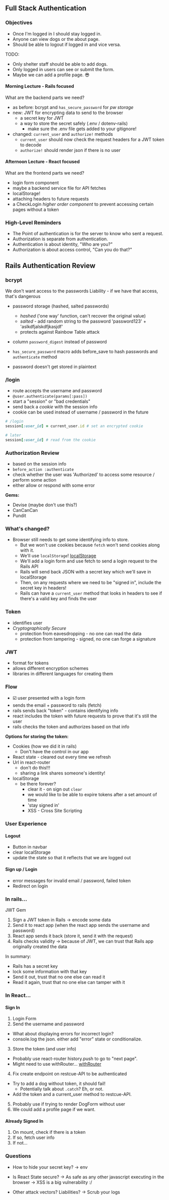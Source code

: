 ## Full Stack Authentication

### Objectives

* Once I'm logged in I should stay logged in.
* Anyone can view dogs or the about page.
* Should be able to logout if logged in and vice versa.

TODO:
* Only shelter staff should be able to add dogs.
* Only logged in users can see or submit the form.
* Maybe we can add a profile page. 😎

#### Morning Lecture - Rails focused

What are the backend parts we need?
  * as before: bcrypt and `has_secure_password` for _pw storage_
  * new: JWT for encrypting data to send to the browser
    * a secret key for JWT
    * a way to store the secret safely (.env / dotenv-rails)
      * make sure the .env file gets added to your gitignore!
  * changed: `current_user` and `authorize!` methods
    * `current_user` should now check the request headers
      for a JWT token to decode
    * `authorize!` should render json if there is no user

#### Afternoon Lecture - React focused

What are the frontend parts we need?
  * login form component
  * maybe a backend service file for API fetches
  * localStorage!
  * attaching headers to future requests
  * a CheckLogin _higher order component_ to prevent
    accessing certain pages without a token

### High-Level Reminders

* The Point of authentication is for the server to know who sent a request.
* Authorization is separate from authentication.
* Authentication is about identity, "Who are you?"
* Authorization is about access control, "Can you do that?"

## Rails Authentication Review

### bcrypt

We don't want access to the passwords
Liability - if we have that access, that's dangerous

- password storage (hashed, salted passwords)
  - _hashed_ ('one way' function, can't recover the original value)
  - _salted_ - add random string to the password 'password123' + 'aslkdfjalskdfjkasjdf'
  - protects against Rainbow Table attack

- column `password_digest` instead of password
- `has_secure_password` macro adds before_save to hash passwords and `authenticate` method
- password doesn't get stored in plaintext

### /login

- route accepts the username and password
- `@user.authenticate(params[:pass])`
- start a "session" or "bad credentials"
- send back a _cookie_ with the session info
- cookie can be used instead of username / password in the future

```ruby
# /login
session[:user_id] = current_user.id # set an encrypted cookie

# later
session[:user_id] # read from the cookie
```

### Authorization Review

- based on the session info
- `before_action :authenticate`
- check whether the user was 'Authorized' to access some resource / perform some action
- either allow or respond with some error

**Gems:**
- Devise (maybe don't use this?)
- CanCanCan
- Pundit

### What's changed?

* Browser still needs to get some identifying info to store.
  * But we won't use cookies because `fetch` won't send cookies along with it.
  * We'll use `localStorage`! [localStorage][local-storage]
  * We'll add a login form and use fetch to send a login request to the Rails API
  * Rails will send back JSON with a secret key which we'll save in localStorage
  * Then, on any requests where we need to be "signed in", include the secret key in headers!
  * Rails can have a `current_user` method that looks in headers to see if there's a valid key and finds the user

[local-storage]: https://developer.mozilla.org/en-US/docs/Web/API/Window/localStorage

### Token
- identifies user
- _Cryptographically Secure_
  - protection from eavesdropping - no one can read the data
  - protection from tampering - signed, no one can forge a signature

### JWT
- format for tokens
- allows different encryption schemes
- libraries in different languages for creating them

### Flow
- ☑️ user presented with a login form
- sends the email + password to rails (fetch)
- rails sends back "token" - contains identifying info
- react includes the token with future requests to prove that it's still the user
- rails checks the token and authorizes based on that info

**Options for storing the token:**
  - Cookies (how we did it in rails)
    - Don't have the control in our app
  - React state - cleared out every time we refresh
  - Url in react-router
    - don't do this!!!
    - sharing a link shares someone's identity!
  - localStorage
    - be there forever?
      - clear it - on sign out `clear`
      - we would like to be able to expire tokens after a set amount of time
      - 'stay signed in'
      - XSS - Cross Site Scripting

### User Experience

#### Logout
- Button in navbar
- clear localStorage
- update the state so that it reflects that we are logged out

#### Sign up / Login
- error messages for invalid email / password, failed token
- Redirect on login

### In rails...
JWT Gem
1. Sign a JWT token in Rails
  -> encode some data
2. Send it to react app (when the react app sends the username and password)
3. React app sends it back (store it, send it with the request)
4. Rails checks validity
-> because of JWT, we can trust that Rails app originally created the data

In summary:
- Rails has a secret key
- lock some information with that key
- Send it out, trust that no one else can read it
- Read it again, trust that no one else can tamper with it

### In React...

#### Sign In
1. Login Form
2. Send the username and password
  * What about displaying errors for incorrect login?
  * console.log the json. either add "error" state or conditionalize.
3. Store the token (and user info)
  * Probably use react-router history.push to go to "next page".
  * Might need to use withRouter... [withRouter](https://github.com/ReactTraining/react-router/blob/master/packages/react-router/docs/api/withRouter.md)
4. Fix create endpoint on restcue-API to be authenticated
  * Try to add a dog without token, it should fail!
    * Potentially talk about `.catch`? Eh, or not.
  * Add the token and a current_user method to restcue-API.
5. Probably use <Redirect> if trying to render DogForm without user
6. We could add a profile page if we want.

#### Already Signed In
1. On mount, check if there is a token
2. If so, fetch user info
3. If not...

### Questions
- How to hide your secret key?
-> env

- Is React State secure?
-> As safe as any other javascript executing in the browser
-> XSS is a big vulnerability :/

- Other attack vectors? Liabilities?
-> Scrub your logs
